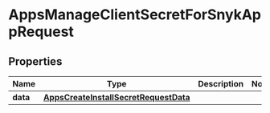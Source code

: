 

# AppsManageClientSecretForSnykAppRequest


## Properties

| Name | Type | Description | Notes |
|------------ | ------------- | ------------- | -------------|
|**data** | [**AppsCreateInstallSecretRequestData**](AppsCreateInstallSecretRequestData.md) |  |  |



